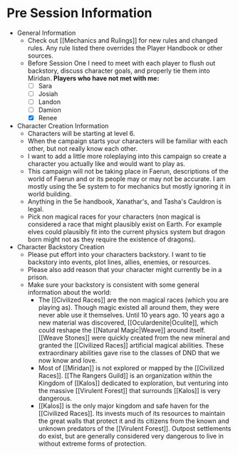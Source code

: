 # Pre Session Information
- General Information
	- Check out [[Mechanics and Rulings]] for new rules and changed rules. Any rule listed there overrides the Player Handbook or other sources.
	- Before Session One I need to meet with each player to flush out backstory, discuss character goals, and properly tie them into Miridan. **Players who have not met with me:**
		- [ ] Sara
		- [ ] Josiah
		- [ ] Landon
		- [ ] Damion
		- [x] Renee
- Character Creation Information
	- Characters will be starting at level 6.
	- When the campaign starts your characters will be familiar with each other, but not really know each other.
	- I want to add a little more roleplaying into this campaign so create a character you actually like and would want to play as.
	- This campaign will not be taking place in Faerun, descriptions of the world of Faerun and or its people may or may not be accurate. I am mostly using the 5e system to for mechanics but mostly ignoring it in world building.
	- Anything in the 5e handbook, Xanathar's, and Tasha's Cauldron is legal.
	- Pick non magical races for your characters (non magical is considered a race that might plausibly exist on Earth. For example elves could plausibly fit into the current physics system but dragon born might not as they require the existence of dragons).
- Character Backstory Creation
	- Please put effort into your characters backstory. I want to tie backstory into events, plot lines, allies, enemies, or resources.
	- Please also add reason that your character might currently be in a prison. 
	- Make sure your backstory is consistent with some general information about the world: 
		- The [[Civilized Races]] are the non magical races (which you are playing as). Though magic existed all around them, they were never able use it themselves. Until 10 years ago. 10 years ago a new material was discovered, [[Oculardenite|Oculite]], which could reshape the [[Natural Magic|Weave]] around itself. [[Weave Stones]] were quickly created from the new mineral and granted the [[Civilized Races]] artificial magical abilities. These extraordinary abilities gave rise to the classes of DND that we now know and love.
		- Most of [[Miridan]] is not explored or mapped by the [[Civilized Races]]. [[The Rangers Guild]] is an organization within the Kingdom of [[Kalos]] dedicated to exploration, but venturing into the massive [[Virulent Forest]] that surrounds [[Kalos]] is very dangerous.
		- [[Kalos]] is the only major kingdom and safe haven for the [[Civilized Races]]. Its invests much of its resources to maintain the great walls that protect it and its citizens from the known and unknown predators of the [[Virulent Forest]]. Outpost settlements do exist, but are generally considered very dangerous to live in without extreme forms of protection.

